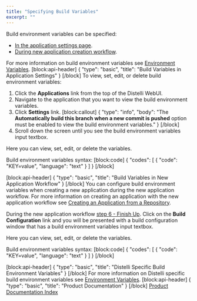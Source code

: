 ```yaml
---
title: "Specifying Build Variables"
excerpt: ""
---
```

Build environment variables can be specified:
* [In the application settings page](#build-variables-in-application-settings).
* [During new application creation workflow](#build-variables-in-new-application-workflow).

For more information on build environment variables see [Environment Variables](doc:environment-variables#distelli-specific-build-variables).
[block:api-header]
{
  "type": "basic",
  "title": "Build Variables in Application Settings"
}
[/block]
To view, set, edit, or delete build environment variables:

1. Click the **Applications** link from the top of the Distelli WebUI.
2. Navigate to the application that you want to view the build environment variables.
3. Click **Settings** link.
[block:callout]
{
  "type": "info",
  "body": "The **Automatically build this branch when a new commit is pushed** option must be enabled to view the build environment variables."
}
[/block]
4. Scroll down the screen until you see the build environment variables input textbox.

Here you can view, set, edit, or delete the variables.

Build environment variables syntax:
[block:code]
{
  "codes": [
    {
      "code": "KEY=value",
      "language": "text"
    }
  ]
}
[/block]

[block:api-header]
{
  "type": "basic",
  "title": "Build Variables in New Application Workflow"
}
[/block]
You can configure build environment variables when creating a new application during the new application workflow. For more information on creating an application with the new application workflow see [Creating an Application from a Repository](doc:creating-an-application-from-a-repository).

During the new application workflow [step 6 - Finish Up](doc:creating-an-application-from-a-repository#6-finish-up).
Click on the **Build Configuration** link and you will be presented with a build configuration window that has a build environment variables input textbox.

Here you can view, set, edit, or delete the variables.

Build environment variables syntax:
[block:code]
{
  "codes": [
    {
      "code": "KEY=value",
      "language": "text"
    }
  ]
}
[/block]

[block:api-header]
{
  "type": "basic",
  "title": "Distelli Specific Build Environment Variables"
}
[/block]
For more information on Distelli specific build environment variables see [Environment Variables](doc:environment-variables#Distelli-specific-build-variables).
[block:api-header]
{
  "type": "basic",
  "title": "Product Documentation"
}
[/block]
[Product Documentation Index](doc:product-documentation-index)